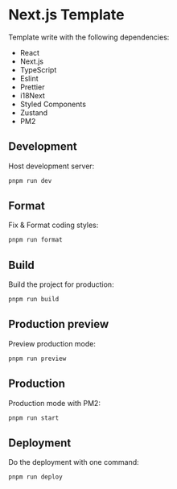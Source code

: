 # Next.js Template

Template write with the following dependencies:

- React
- Next.js
- TypeScript
- Eslint
- Prettier
- i18Next
- Styled Components
- Zustand
- PM2

## Development

Host development server:

```bash
pnpm run dev
```

## Format

Fix & Format coding styles:

```bash
pnpm run format
```

## Build

Build the project for production:

```bash
pnpm run build
```

## Production preview

Preview production mode:

```bash
pnpm run preview
```

## Production

Production mode with PM2:

```bash
pnpm run start
```

## Deployment

Do the deployment with one command:

```bash
pnpm run deploy
```